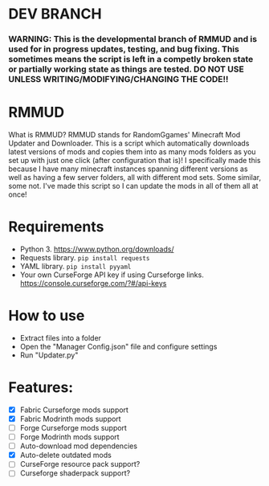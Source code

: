 # DEV BRANCH
### WARNING: This is the developmental branch of RMMUD and is used for in progress updates, testing, and bug fixing. This sometimes means the script is left in a competly broken state or partially working state as things are tested. DO NOT USE UNLESS WRITING/MODIFYING/CHANGING THE CODE!!

# RMMUD
What is RMMUD? RMMUD stands for RandomGgames' Minecraft Mod Updater and Downloader. This is a script which automatically downloads latest versions of mods and copies them into as many mods folders as you set up with just one click (after configuration that is)! I specifically made this because I have many minecraft instances spanning different versions as well as having a few server folders, all with different mod sets. Some similar, some not. I've made this script so I can update the mods in all of them all at once!

# Requirements
- Python 3. https://www.python.org/downloads/
- Requests library. `pip install requests`
- YAML library. `pip install pyyaml`
- Your own CurseForge API key if using Curseforge links. https://console.curseforge.com/?#/api-keys

# How to use
- Extract files into a folder
- Open the "Manager Config.json" file and configure settings
- Run "Updater.py"

# Features:
- [x] Fabric Curseforge mods support
- [x] Fabric Modrinth mods support
- [ ] Forge Curseforge mods support
- [ ] Forge Modrinth mods support
- [ ] Auto-download mod dependencies
- [x] Auto-delete outdated mods
- [ ] CurseForge resource pack support?
- [ ] Curseforge shaderpack support?
